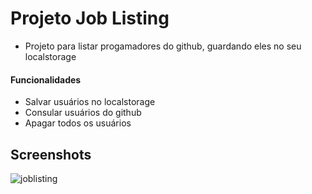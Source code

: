 # Projeto Job Listing
- Projeto para listar progamadores do github, guardando eles no seu localstorage


#### Funcionalidades

- Salvar usuários no localstorage
- Consular usuários do github
- Apagar todos os usuários


## Screenshots
![joblisting](https://github.com/Felipe-Monte/job_listing/assets/109633306/c2eb5d5c-6481-411d-990a-279b4f196ec5)
